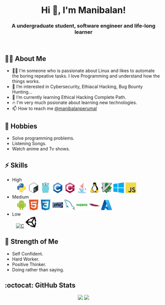 <h1 align="center">Hi 👋, I'm Manibalan!</h1>
<h3 align="center">A undergraduate student, software engineer and life-long learner</h3>
<br>

## :raising_hand_man: About Me

- 👨‍💻 I'm someone who is passionate about Linux and likes to automate the boring repeative tasks. I love Programming and understand how the things works.
- 👀 I’m interested in Cybersecurity, Ethiacal Hacking, Bug Bounty Hunting...
- 🌱 I’m currently learning Ethical Hacking Complete Path.
- 🔥 I'm very much pssionate about learning new technologies.
- 📫 How to reach me [@manibalanperumal](https://twitter.com/manibalanperumal)

## 🌱 Hobbies
- Solve programming problems.
- Listening Songs.
- Watch anime and Tv shows.

## ⚡ Skills
- High<br />
&nbsp;&nbsp;&nbsp;<a href="#"><img src="https://raw.githubusercontent.com/devicons/devicon/master/icons/python/python-original.svg" alt="C" width="auto" height="35px"/></a>&nbsp;<a href="#"><img src="https://raw.githubusercontent.com/devicons/devicon/master/icons/bash/bash-original.svg" alt="C" width="auto" height="35px"/></a>&nbsp;<a href="#"><img src="https://raw.githubusercontent.com/devicons/devicon/master/icons/go/go-original.svg" alt="C" width="auto" height="35px"/></a>&nbsp;<a href="#"><img src="https://raw.githubusercontent.com/devicons/devicon/master/icons/c/c-original.svg" alt="C" width="auto" height="35px"/></a>&nbsp;<a href="#"><img src="https://raw.githubusercontent.com/devicons/devicon/master/icons/cplusplus/cplusplus-original.svg" alt="C" width="auto" height="35px"/></a>&nbsp;<a href="#"><img src="https://raw.githubusercontent.com/devicons/devicon/master/icons/java/java-original.svg" alt="C" width="auto" height="35px"/></a>&nbsp;<a href="#"><img src="https://raw.githubusercontent.com/devicons/devicon/master/icons/linux/linux-original.svg" alt="C" width="auto" height="35px"/></a>&nbsp;<a href="#"><img src="https://raw.githubusercontent.com/devicons/devicon/master/icons/vim/vim-original.svg" alt="C" width="auto" height="35px"/></a>&nbsp;<a href="#"><img src="https://raw.githubusercontent.com/devicons/devicon/master/icons/windows8/windows8-original.svg" alt="C" width="auto" height="35px"/></a>&nbsp;<a href="#"><img src="https://raw.githubusercontent.com/devicons/devicon/master/icons/javascript/javascript-original.svg" alt="C" width="auto" height="35px"/></a><br />
- Medium<br />
&nbsp;&nbsp;&nbsp;<a href="#"><img src="https://raw.githubusercontent.com/devicons/devicon/master/icons/android/android-original.svg" alt="C" width="auto" height="35px"/></a>&nbsp;<a href="#"><img src="https://raw.githubusercontent.com/devicons/devicon/master/icons/html5/html5-original.svg" alt="C" width="auto" height="35px"/></a>&nbsp;<a href="#"><img src="https://raw.githubusercontent.com/devicons/devicon/master/icons/css3/css3-original.svg" alt="C" width="auto" height="35px"/></a>&nbsp;<a href="#"><img src="https://raw.githubusercontent.com/devicons/devicon/master/icons/php/php-original.svg" alt="C" width="auto" height="35px"/></a>&nbsp;<a href="#"><img src="https://raw.githubusercontent.com/devicons/devicon/master/icons/mysql/mysql-original.svg" alt="C" width="auto" height="35px"/></a>&nbsp;<a href="#"><img src="https://raw.githubusercontent.com/devicons/devicon/master/icons/nginx/nginx-original.svg" alt="C" width="auto" height="35px"/></a>&nbsp;<a href="#"><img src="https://raw.githubusercontent.com/devicons/devicon/master/icons/apache/apache-original.svg" alt="C" width="auto" height="35px"/></a>&nbsp;<a href="#"><img src="https://raw.githubusercontent.com/devicons/devicon/master/icons/azure/azure-original.svg" alt="C" width="auto" height="35px"/></a><br />
- Low<br />
&nbsp;&nbsp;&nbsp;<a href="#"><img src="https://raw.githubusercontent.com/qubodup/New-Blender-Icons/master/blendericon28.svg" alt="C" width="auto" height="35px"/></a>&nbsp;<a href="#"><img src="https://raw.githubusercontent.com/devicons/devicon/master/icons/unity/unity-original.svg" alt="C" width="auto" height="35px"/></a><br />

## :muscle: Strength of Me
- Self Confident.
- Hard Worker.
- Positive Thinker.
- Doing rather than saying.
## :octocat: GitHub Stats
<p align = "center">
  <img src = "https://github-readme-stats.vercel.app/api?username=ManibalanPerumal&show_icons=true&theme=bear" width = 400>
  <img src = "https://github-readme-streak-stats.herokuapp.com?user=ManibalanPerumal&theme=dark&hide_border=true" width = 400>
</p>

<!---
ManibalanPerumal/ManibalanPerumal is a ✨ special ✨ repository because its `README.md` (this file) appears on your GitHub profile.
You can click the Preview link to take a look at your changes.
--->
